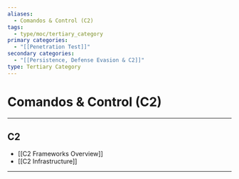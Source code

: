 ```yaml
---
aliases:
  - Comandos & Control (C2)
tags:
  - type/moc/tertiary_category
primary categories:
  - "[[Penetration Test]]"
secondary categories:
  - "[[Persistence, Defense Evasion & C2]]"
type: Tertiary Category
---
```

# Comandos & Control (C2)

***

## C2

- [[C2 Frameworks Overview]]
- [[C2 Infrastructure]]

***
